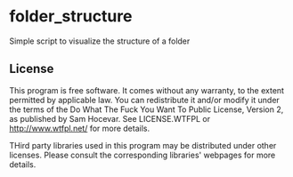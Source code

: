 # folder_structure
Simple script to visualize the structure of a folder

## License
This program is free software. It comes without any warranty, to
the extent permitted by applicable law. You can redistribute it
and/or modify it under the terms of the Do What The Fuck You Want
To Public License, Version 2, as published by Sam Hocevar. See 
LICENSE.WTFPL or http://www.wtfpl.net/ for more details.

THird party libraries used in this program may be distributed under
other licenses. Please consult the corresponding libraries' webpages
for more details.
